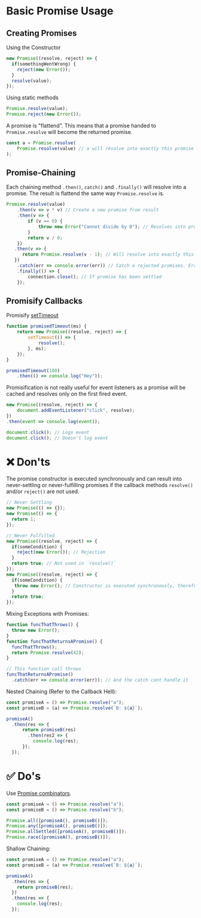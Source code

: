 # Basic Promise Usage

## Creating Promises

Using the Constructor
```js
new Promise((resolve, reject) => {
  if(somethingWentWrong) {
    reject(new Error());
  }
  resolve(value);
});
```

Using static methods
```js
Promise.resolve(value);
Promise.reject(new Error());
```

A promise is "flattend". This means that a promise handed to `Promise.resolve` will become the returned promise.
```js
const a = Promise.resolve(
    Promise.resolve(value) // a will resolve into exactly this promise
);
```

## Promise-Chaining
Each chaining method `.then()`, `catch()` and `.finally()` will resolve into a promise. The result is flattend the same way `Promise.resolve` is.
```js
Promise.resolve(value)
    .then(v => v * v) // Create a new promise from result
    .then(v => {
        if (v == 0) {
            throw new Error("Cannot divide by 0"); // Resolves into promise rejection
        }
        return v / 0;
    })
   .then(v => {
	  return Promise.resolve(v - 1); // Will resolve into exactly this promise
   })
    .catch(err => console.error(err)) // Catch a rejected promises. Errors will be propagated
    .finally(() => {
        connection.close(); // If promise has been settled
    });
```

## Promisify Callbacks
Promisify [setTimeout](https://developer.mozilla.org/en-US/docs/Web/API/setTimeout)
```js
function promisedTimeout(ms) {
    return new Promise((resolve, reject) => {
        setTimeout(() => {
            resolve();
        }, ms);
    });
}

promisedTimeout(100)
    .then(() => console.log("Hey"));
```

Promisification is not really useful for event listeners as a promise will be cached and resolves only on the first fired event.
```js
new Promise((resolve, reject) => {
    document.addEventListener("click", resolve);
})
.then(event => console.log(event));

document.click(); // Logs event
document.click(); // Doesn't log event
```

# ❌ Don'ts

The promise constructor is executed synchronously and can result into never-settling or never-fulfilling promises if the callback methods `resolve()` and/or `reject()` are not used.
```js
// Never Settling
new Promise(() => {});
new Promise(() => {
  return 1;
});

// Never Fulfilled
new Promise((resolve, reject) => {
  if(someCondition) {
    reject(new Error()); // Rejection 
  }
  return true; // Not used in `resolve()`
});
new Promise((resolve, reject) => {
  if(someCondition) {
   throw new Error(); // Constructor is executed synchronously, therefore no rejection can be infered from a thrown exception
  }
  return true;
});
```

Mixing Exceptions with Promises:
```js
function funcThatThrows() {
  throw new Error();
}
function funcThatReturnsAPromise() {
  funcThatThrows();
  return Promise.resolve(42);
}

// This function call throws
funcThatReturnsAPromise()
  .catch(err => console.error(err)); // And the catch cant handle it
```

Nested Chaining (Refer to the Callback Hell):
```js
const promiseA = () => Promise.resolve("a");
const promiseB = (a) => Promise.resolve(`B: ${a}`);

promiseA()
  .then(res => {
      return promiseB(res)
        .then(res2 => {
          console.log(res);
      });
  });
```

# ✅ Do's

Use [Promise combinators](https://v8.dev/features/promise-combinators).
```js
const promiseA = () => Promise.resolve("a");
const promiseB = () => Promise.resolve("b");

Promise.all([promiseA(), promiseB()]);
Promise.any([promiseA(), promiseB()]);
Promise.allSettled([promiseA(), promiseB()]);
Promise.race([promiseA(), promiseB()]);
```

Shallow Chaining:
```js
const promiseA = () => Promise.resolve("a");
const promiseB = (a) => Promise.resolve(`B: ${a}`);

promiseA()
  .then(res => {
    return promiseB(res);
  })
  .then(res => {
    console.log(res);
  });
```